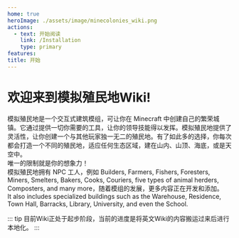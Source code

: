 ```yaml
---
home: true
heroImage: ./assets/image/minecolonies_wiki.png
actions:
  - text: 开始阅读
    link: /Installation
    type: primary
features: 
title: 开始
---
```


# 欢迎来到模拟殖民地Wiki!
模拟殖民地是一个交互式建筑模组，可让你在 Minecraft 中创建自己的繁荣城镇。它通过提供一切你需要的工具，让你的领导技能得以发挥。模拟殖民地提供了灵活性，让你创建一个与其他玩家独一无二的殖民地。有了如此多的选择，你每次都会打造一个不同的殖民地，适应任何生态区域，建在山内、山顶、海底，或是天空中。  
唯一的限制就是你的想象力！  
模拟殖民地拥有 NPC 工人，例如 Builders, Farmers, Fishers, Foresters, Miners, Smelters, Bakers, Cooks, Couriers, five types of animal herders, Composters, and many more，随着模组的发展，更多内容正在开发和添加。  
It also includes specialized buildings such as the Warehouse, Residence, Town Hall, Barracks, Library, University, and even the School.

::: tip
目前Wiki正处于起步阶段，当前的进度是将英文Wiki的内容搬运过来后进行本地化。
:::